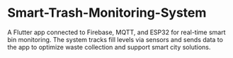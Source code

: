 # Smart-Trash-Monitoring-System
A Flutter app connected to Firebase, MQTT, and ESP32 for real-time smart bin monitoring. The system tracks fill levels via sensors and sends data to the app to optimize waste collection and support smart city solutions.
